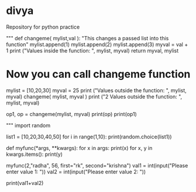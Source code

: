 # divya
Repository for python practice


"""
def changeme( mylist,val ):
   "This changes a passed list into this function"
   mylist.append(1)
   mylist.append(2)
   mylist.append(3)
   myval = val + 1
   print ("Values inside the function: ", mylist, myval)
   return myval, mylist

# Now you can call changeme function
mylist = [10,20,30]
myval = 25
print ("Values outside the function: ", mylist, myval)
changeme( mylist, myval )
print ("2 Values outside the function: ", mylist, myval)

op1, op = changeme(mylist, myval)
print(op)
print(op1)

"""
import random

list1 = [10,20,30,40,50]
for i in range(1,10):
    print(random.choice(list1))


def myfunc(*args, **kwargs):
	for x in args:
		print(x)
	for x, y in kwargs.items():
		print(y)

myfunc(2,"radha", 56, first="rk", second="krishna")
val1 = int(input("Please enter value 1: "))
val2 = int(input("Please enter value 2: "))

print(val1+val2)
